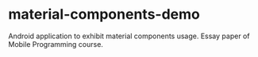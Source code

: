 # material-components-demo
Android application to exhibit material components usage. Essay paper of Mobile Programming course.
